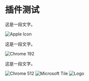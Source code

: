 # 插件测试

这是一段文字。

![Apple Icon](/assets/icon/appleIcon152.png)

这是一段文字。

![Chrome 192](/assets/icon/chrome192.png)

这是一段文字。

![Chrome 512](/assets/icon/chrome512.png)
![Microsoft Tile](/assets/icon/msIcon144.png)
![Logo](/logo.svg)
